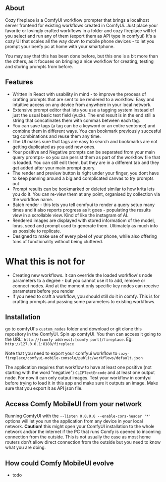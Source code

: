 ## About
Cozy fireplace is a ComfyUI workflow prompter that brings a localhost server frontend for existing workflows created in ComfyUi.
Just place your favorite or lovingly crafted workflows in a folder and cozy fireplace will let you select and run any of them (export them as API type in comfyui)
It's a cozy UI that scales all the way down to mobile phone devices - to let you prompt your beefy pc at home with your smartphone.

You may say that this has been done before, but this one is a bit more than the others, as it focuses on bringing a nice workflow for creating, testing and storing prompts from before.

## Features
- Written in React with usability in mind - to improve the process of crafting prompts that are sent to be rendered to a workflow. Easy and intuitive access on any device from anywhere in your local network.
- Extensive prompt editor that lets you use a tagging system instead of just the usual basic text field (yuck). The end result is in the end still a string that concatinates them with commas between each tag.
- You can save tags (a tag can be a keyword or an entire sentence) and combine them in different ways. You can bookmark previously succesful tag combinations and reuse them any time.
- The UI makes sure that tags are easy to search and bookmarks are not getting duplicated as you add new ones.
- Your positive and Negative prompts can be separated from your main query promtps- so you can persist them as part of the workflow file that is loaded. You can still edit them, but they are in a different tab and they get added after your main prompt query.
- The render and preview button is right under your finger, you dont have to keep panning around a big and complicated canvas to try prompts out
- Prompt results can be bookmarked or deleted similar to how krita lets you do it. You can re-view them at any point, organised by collection via the workflow name.
- Batch render - this lets you tell comfyui to render a query setup many times and it also reports progress as it goes - populating the results view in a scrollable view. Kind of like the instagram of AI.
- Rendered images are displayed with stored informatiom of the model, loras, seed and prompt used to generate them. Ultimately as much info as possible to replicate.
- Designed to make use of every pixel of your phone, while also offering tons of functionality without being cluttered.

# What this is not for
- Creating new workflows. It can override the loaded workflow's node parameters to a degree - but you cannot use it to add, remove or connect nodes. And at the moment only specific key nodes can receive parameters before you render
- If you need to craft a workflow, you should still do it in comfy. This is for crafting prompts and passing some parameters to existing workflows.

## Installation
go to comfyUI's `custom_nodes` folder and download or git clone this repository in the ComfyUI.
Spin up comfyUI.
You then can access it going to the URL: `http://[comfy address]:[comfy port]/fireplace`. Eg: `http://127.0.0.1:8188/fireplace`

Note that you need to export your comfyui workflow to
 `cozy-fireplace/comfyui-mobile-console/public/workflows/default.json`

 The application requires that workflow to have at least one positive (not starting with the word "negative") `CLIPTextEncode` and at least one output node. For now it can only output images. Test your workflow in comfyui before trying to load it in this app and make sure it outputs an image.
 Make sure that you export it as API json file.

## Access Comfy MobileUI from your network
Running ComfyUI with the `--listen 0.0.0.0 --enable-cors-header '*'` options will let you run the application from any device in your local network. **Caution!** this might open your ComfyUI installation to the whole network and/or the internet if the PC that runs Comfy is opened to incoming connection from the outside. This is not usually the case as most home routers don't allow direct connection from the outside but you need to know what you are doing.


## How could Comfy MobileUI evolve
- todo
